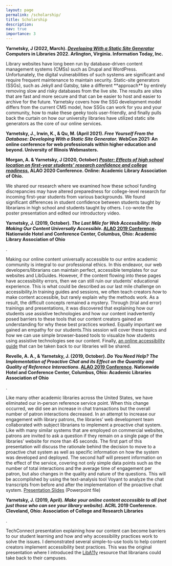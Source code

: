 ```yaml
---
layout: page
permalink: /scholarship/
title: Scholarship
description: 
nav: true
importance: 3
---
```


<div class="flex-row">

<div class="presentation">
<p><strong>Yarnetsky, J (2022, March). <em><a href="https://computersinlibraries.infotoday.com/2022/program.aspx#15132">Developing With a Static Site Generator</a></em> Computers in Libraries 2022. Arlington, Virginia. Information Today, Inc.</strong></p>
    <p>Library websites have long been run by database-driven content management systems (CMSs) such as Drupal and WordPress. Unfortunately, the digital vulnerabilities of such systems are significant and require frequent maintenance to maintain security. Static-site generators (SSGs), such as Jekyll and Gatsby, take a different **approach** by entirely removing slow and risky databases from the live site. The results are sites that are fast and more secure and that can be easier to host and easier to archive for the future. Yarnetsky covers how the SSG development model differs from the current CMS model, how SSGs can work for you and your community, how to make these geeky tools user-friendly, and finally pulls back the curtain on how our university libraries have utilized static site generators as the core of our online services.</p>
</div>

<div class="presentation">
<p><strong>Yarnetsky, J., Irwin, K., & Qu, M. (April 2021). <em>Free Yourself From the Database: Developing With a Static Site Generator.</em> WebCon 2021: An online conference for web professionals within higher education and beyond. University of Illinois Webmasters.</strong></p>
</div>

<div class="presentation">
<p><strong>Morgan, A. & Yarnetsky, J (2020, October) <em><a href="https://2020.alaoweb.org/posters/hs-location">Poster: Effects of high school location on first-year students’ research confidence and college readiness.</a></em> ALAO 2020 Conference. Online: Academic Library Association of Ohio.</strong></p>
    <p>We shared our research where we examined how these school funding discrepancies may have altered preparedness for college-level research for incoming first-year students from various backgrounds. We found significant differences in student confidence between students taught by librarians in high school and students taught by others. I co-wrote the poster presentation and edited our introductory video.</p>
</div>
<div class="presentation">
<p><strong>Yarnetsky, J. (2019, October). <em>The Last Mile for Web Accessibility: Help Making Our Content Universally Accessible</em>. <a href="https://www.alaoweb.org/conferences/2019/program">ALAO 2019 Conference</a>. Nationwide Hotel and Conference Center, Columbus, Ohio: Academic Library Association of Ohio</strong></p>.
    <p>Making our online content universally accessible to our entire academic community is integral to our professional ethics. In this endeavor, our web developers/librarians can maintain perfect, accessible templates for our websites and LibGuides. However, if the content flowing into these pages have accessibility errors, then we can still ruin our students' educational experience. This is what could be described as our last mile challenge on accessibility.In training guides and sessions, we often teach creators <em>how</em> to make content accessible, but rarely explain why the methods work. As a result, the difficult concepts remained a mystery. Through (trial and error) trainings and presentations, it was discovered that explaining how our students use assistive technologies and how our content inadvertently posed barriers to these tools that our content creators gained an understanding for why these best practices worked. Equally important we gained an empathy for our students.This session will cover these topics and how we can use simple browser-based tools to visualize how students using assistive technologies see our content. Finally, <a href="https://www.liba11y.org/">an online accessibility guide</a> that can be taken back to our libraries will be shared.</p>
</div>
<div class="presentation">
<p><strong>Revelle, A. A., & Yarnetsky, J. (2019, October). <em>Do You Need Help? The Implementation of Proactive Chat and its Effect on the Quantity and Quality of Reference Interactions</em>. <a href="https://www.alaoweb.org/conferences/2019/program">ALAO 2019 Conference</a>. Nationwide Hotel and Conference Center, Columbus, Ohio: Academic Libraries Association of Ohio</strong></p>.
    <p>Like many other academic libraries across the United States, we have eliminated our in-person reference service point. When this change occurred, we did see an increase in chat transactions but the overall number of patron interactions decreased. In an attempt to increase our engagement with library patrons, the libraries’ web development team collaborated with subject librarians to implement a proactive chat system. Like with many similar systems that are employed on commercial websites, patrons are invited to ask a question if they remain on a single page of the libraries’ website for more than 45 seconds. The first part of this presentation will discuss the rationale behind the decision to move to a proactive chat system as well as specific information on how the system was developed and deployed. The second half will present information on the effect of the service, covering not only simple data points such as the number of total interactions and the average time of engagement per patron, but also changes in the quality and nature of the questions. This will be accomplished by using the text-analysis tool Voyant to analyze the chat transcripts from before and after the implementation of the proactive chat system. <a href="https://www.alaoweb.org/resources/conferences/2019/archive/Session%202/Proactive%20Chat.pptx">Presentation Slides</a> (Powerpoint file)</p>
</div>
<div class="presentation">
<p><strong>Yarnetsky, J. (2019, April). <em>Make your online content accessible to all (not just those who can see your library website)</em>. ACRL 2019 Conference. Cleveland, Ohio: Association of College and Research Libraries</strong></p>.
    <p>TechConnect presentation explaining how our content can become barriers to our student learning and how and why accessibility practices work to solve the issues. I  demonstrated several simple-to-use tools to help content creators implement accessibility best practices. This was the original presentation where I introduced the <a href="https://www.liba11y.org/">LibA11y</a> resource that librarians could take back to their campuses.</p>
</div>